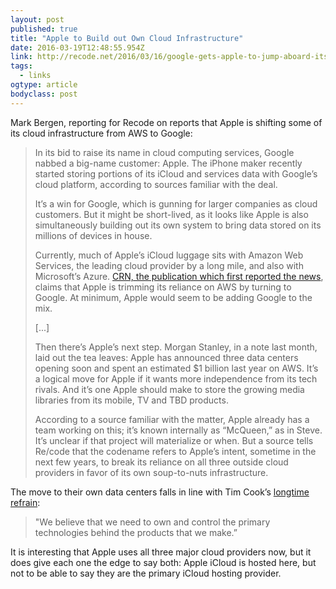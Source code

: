 ```yaml
---
layout: post 
published: true 
title: "Apple to Build out Own Cloud Infrastructure" 
date: 2016-03-19T12:48:55.954Z 
link: http://recode.net/2016/03/16/google-gets-apple-to-jump-aboard-its-cloud-business-though-it-may-not-last/ 
tags:
  - links
ogtype: article 
bodyclass: post 
---
```


Mark Bergen, reporting for Recode on reports that Apple is shifting some of its cloud infrastructure from AWS to Google:

> In its bid to raise its name in cloud computing services, Google nabbed a big-name customer: Apple. The iPhone maker recently started storing portions of its iCloud and services data with Google’s cloud platform, according to sources familiar with the deal.
> 
> It’s a win for Google, which is gunning for larger companies as cloud customers. But it might be short-lived, as it looks like Apple is also simultaneously building out its own system to bring data stored on its millions of devices in house.
>
> Currently, much of Apple’s iCloud luggage sits with Amazon Web Services, the leading cloud provider by a long mile, and also with Microsoft’s Azure. [CRN, the publication which first reported the news](http://www.crn.com/news/cloud/300080062/cloud-makes-for-strange-bedfellows-apple-signs-on-with-google-cuts-spending-with-aws.htm?itc=refresh), claims that Apple is trimming its reliance on AWS by turning to Google. At minimum, Apple would seem to be adding Google to the mix.
> 
> [...]
> 
> Then there’s Apple’s next step. Morgan Stanley, in a note last month, laid out the tea leaves: Apple has announced three data centers opening soon and spent an estimated $1 billion last year on AWS. It’s a logical move for Apple if it wants more independence from its tech rivals. And it’s one Apple should make to store the growing media libraries from its mobile, TV and TBD products.
> 
> According to a source familiar with the matter, Apple already has a team working on this; it’s known internally as “McQueen,” as in Steve. It’s unclear if that project will materialize or when. But a source tells Re/code that the codename refers to Apple’s intent, sometime in the next few years, to break its reliance on all three outside cloud providers in favor of its own soup-to-nuts infrastructure.

The move to their own data centers falls in line with Tim Cook’s [longtime refrain](http://mashable.com/2014/09/17/tim-cooks-apple/#mWFwho8Hi8qq):

> "We believe that we need to own and control the primary technologies behind the products that we make.”

It is interesting that Apple uses all three major cloud providers now, but it does give each one the edge to say both: Apple iCloud is hosted here, but not to be able to say they are the primary iCloud hosting provider.
